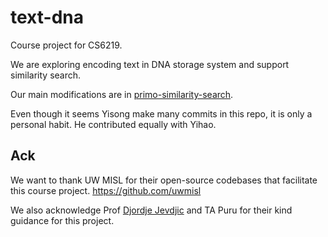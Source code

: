 # text-dna

Course project for CS6219.

We are exploring encoding text in DNA storage system and support similarity search.



Our main modifications are in [primo-similarity-search](primo-similarity-search).



Even though it seems Yisong make many commits in this repo, it is only a personal habit. He contributed equally with Yihao.



## Ack
We want to thank UW MISL for their open-source codebases that facilitate this course project. https://github.com/uwmisl



We also acknowledge Prof [Djordje Jevdjic](https://www.comp.nus.edu.sg/~jevdjic/) and TA Puru for their kind guidance for this project. 
